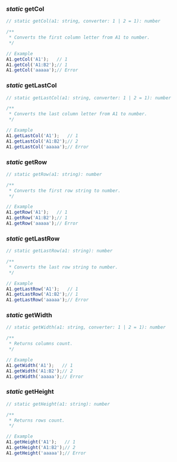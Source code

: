 ### <a name="getcol"></a> *static* getCol
```js
// static getCol(a1: string, converter: 1 | 2 = 1): number

/**
 * Converts the first column letter from A1 to number.
 */

// Example
A1.getCol('A1');   // 1
A1.getCol('A1:B2');// 1
A1.getCol('aaaaa');// Error
```

### <a name="getlastcol"></a> *static* getLastCol
```js
// static getLastCol(a1: string, converter: 1 | 2 = 1): number

/**
 * Converts the last column letter from A1 to number.
 */

// Example
A1.getLastCol('A1');   // 1
A1.getLastCol('A1:B2');// 2
A1.getLastCol('aaaaa');// Error
```

### <a name="getrow"></a> *static* getRow
```js
// static getRow(a1: string): number

/**
 * Converts the first row string to number.
 */

// Example
A1.getRow('A1');   // 1
A1.getRow('A1:B2');// 1
A1.getRow('aaaaa');// Error
```

### <a name="getlastrow"></a> *static* getLastRow
```js
// static getLastRow(a1: string): number

/**
 * Converts the last row string to number.
 */

// Example
A1.getLastRow('A1');   // 1
A1.getLastRow('A1:B2');// 1
A1.getLastRow('aaaaa');// Error
```

### <a name="getwidth"></a> *static* getWidth
```js
// static getWidth(a1: string, converter: 1 | 2 = 1): number

/**
 * Returns columns count.
 */

// Example
A1.getWidth('A1');   // 1
A1.getWidth('A1:B2');// 2
A1.getWidth('aaaaa');// Error
```

### <a name="getheight"></a> *static* getHeight
```js
// static getHeight(a1: string): number

/**
 * Returns rows count.
 */

// Example
A1.getHeight('A1');   // 1
A1.getHeight('A1:B2');// 2
A1.getHeight('aaaaa');// Error
```
